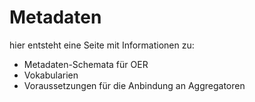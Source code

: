 # Metadaten

hier entsteht eine Seite mit Informationen zu: 
- Metadaten-Schemata für OER
- Vokabularien
- Voraussetzungen für die Anbindung an Aggregatoren

